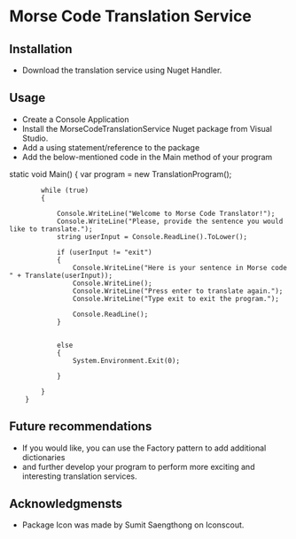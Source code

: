 # Morse Code Translation Service 

## Installation
 - Download the translation service using Nuget Handler.

## Usage
 - Create a Console Application 
 - Install the MorseCodeTranslationService Nuget package from Visual Studio. 
 - Add a using statement/reference to the package
 - Add the below-mentioned code in the Main method of your program


static void Main() 
        {
            var program = new TranslationProgram(); 
            
            while (true)
            {

                Console.WriteLine("Welcome to Morse Code Translator!");
                Console.WriteLine("Please, provide the sentence you would like to translate.");
                string userInput = Console.ReadLine().ToLower();

                if (userInput != "exit")
                {
                    Console.WriteLine("Here is your sentence in Morse code " + Translate(userInput));
                    Console.WriteLine();
                    Console.WriteLine("Press enter to translate again.");
                    Console.WriteLine("Type exit to exit the program.");

                    Console.ReadLine();
                }


                else
                {
                    System.Environment.Exit(0);

                }

            }
        }
## Future recommendations
 - If you would like, you can use the Factory pattern to add additional dictionaries 
 - and further develop your program to perform more exciting and interesting translation services. 

## Acknowledgmensts 
 - Package Icon was made by Sumit Saengthong on Iconscout. 



